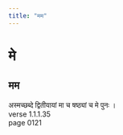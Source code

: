 ```yaml
---
title: "मम"
---
```


# मे
## मम
अस्मच्छब्दे द्वितीयायां मा च षष्ठ्यां च मे पुनः ।<BR>verse 1.1.1.35<BR>page 0121

